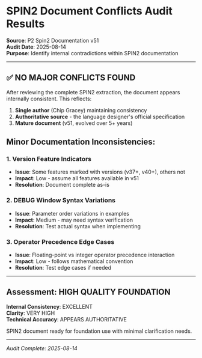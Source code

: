 # SPIN2 Document Conflicts Audit Results

**Source**: P2 Spin2 Documentation v51  
**Audit Date**: 2025-08-14  
**Purpose**: Identify internal contradictions within SPIN2 documentation

---

## ✅ NO MAJOR CONFLICTS FOUND

After reviewing the complete SPIN2 extraction, the document appears internally consistent. This reflects:
1. **Single author** (Chip Gracey) maintaining consistency
2. **Authoritative source** - the language designer's official specification  
3. **Mature document** (v51, evolved over 5+ years)

## Minor Documentation Inconsistencies:

### 1. Version Feature Indicators
- **Issue**: Some features marked with versions (v37+, v40+), others not
- **Impact**: Low - assume all features available in v51
- **Resolution**: Document complete as-is

### 2. DEBUG Window Syntax Variations  
- **Issue**: Parameter order variations in examples
- **Impact**: Medium - may need syntax verification
- **Resolution**: Test actual syntax when implementing

### 3. Operator Precedence Edge Cases
- **Issue**: Floating-point vs integer operator precedence interaction
- **Impact**: Low - follows mathematical convention
- **Resolution**: Test edge cases if needed

---

## Assessment: HIGH QUALITY FOUNDATION

**Internal Consistency**: EXCELLENT  
**Clarity**: VERY HIGH  
**Technical Accuracy**: APPEARS AUTHORITATIVE  

SPIN2 document ready for foundation use with minimal clarification needs.

---

*Audit Complete: 2025-08-14*
